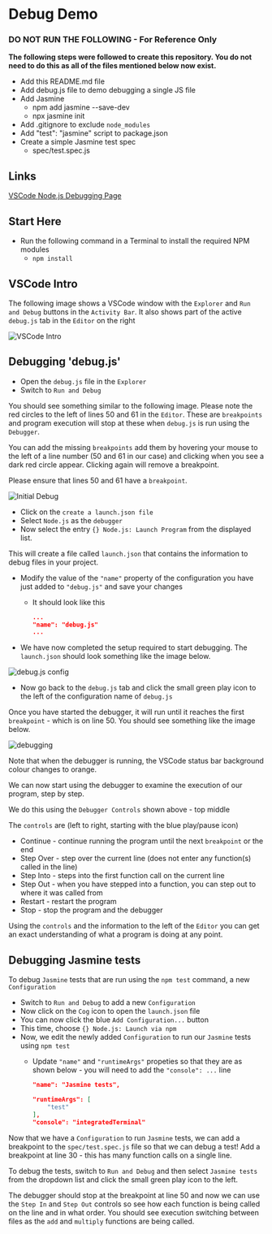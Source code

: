 # Debug Demo

### DO NOT RUN THE FOLLOWING - For Reference Only

**The following steps were followed to create this repository. You do not need to do this as all of the files mentioned below now exist.**

- Add this README.md file
- Add debug.js file to demo debugging a single JS file
- Add Jasmine
  - npm add jasmine --save-dev
  - npx jasmine init
- Add .gitignore to exclude `node_modules`
- Add "test": "jasmine" script to package.json
- Create a simple Jasmine test spec
  - spec/test.spec.js

## Links

[VSCode Node.js Debugging Page](https://code.visualstudio.com/docs/nodejs/nodejs-debugging)

## Start Here

- Run the following command in a Terminal to install the required NPM modules
  - `npm install`

## VSCode Intro

The following image shows a VSCode window with the `Explorer` and `Run and Debug` buttons in the `Activity Bar`.
It also shows part of the active `debug.js` tab in the `Editor` on the right

![VSCode Intro](images/VSCode-Intro.png)

## Debugging 'debug.js'

- Open the `debug.js` file in the `Explorer`
- Switch to `Run and Debug`

You should see something similar to the following image. Please note the red circles to the left of lines 50 and 61 in the `Editor`. These are `breakpoints` and program execution will stop at these when `debug.js` is run using the `Debugger`.

You can add the missing `breakpoints` add them by hovering your mouse to the left of a line number (50 and 61 in our case) and clicking when you see a dark red circle appear. Clicking again will remove a breakpoint.

Please ensure that lines 50 and 61 have a `breakpoint`.

![Initial Debug](images/Initial-Debug.png)

- Click on the `create a launch.json file`
- Select `Node.js` as the `debugger`
- Now select the entry `{} Node.js: Launch Program` from the displayed list.

This will create a file called `launch.json` that contains the information to debug files in your project.

- Modify the value of the `"name"` property of the configuration you have just added to `"debug.js"` and save your changes
  - It should look like this

    ```json
    ...
    "name": "debug.js"
    ...
    ```
- We have now completed the setup required to start debugging. The `launch.json` should look something like the image below.

![debug.js config](images/debug.js-config.png)

- Now go back to the `debug.js` tab and click the small green play icon to the left of the configuration name of `debug.js`

Once you have started the debugger, it will run until it reaches the first `breakpoint` - which is on line 50. You should see something like the image below.

![debugging](images/debugging.png)

Note that when the debugger is running, the VSCode status bar background colour changes to orange.

We can now start using the debugger to examine the execution of our program, step by step.

We do this using the `Debugger Controls` shown above - top middle

The `controls` are (left to right, starting with the blue play/pause icon)

- Continue - continue running the program until the next `breakpoint` or the end
- Step Over - step over the current line (does not enter any function(s) called in the line)
- Step Into - steps into the first function call on the current line
- Step Out - when you have stepped into a function, you can step out to where it was called from
- Restart - restart the program
- Stop - stop the program and the debugger

Using the `controls` and the information to the left of the `Editor` you can get an exact understanding of what a program is doing at any point.

## Debugging Jasmine tests

To debug `Jasmine` tests that are run using the `npm test` command, a new `Configuration`

- Switch to `Run and Debug` to add a new `Configuration`
- Now click on the `Cog` icon to open the `launch.json` file
- You can now click the blue `Add Configuration...` button
- This time, choose `{} Node.js: Launch via npm`
- Now, we edit the newly added `Configuration` to run our `Jasmine` tests using `npm test`
  - Update `"name"` and `"runtimeArgs"` propeties so that they are as shown below - you will need to add the `"console": ...` line

    ```json
    "name": "Jasmine tests",
    
    "runtimeArgs": [
        "test"
    ],
    "console": "integratedTerminal"
    ```

Now that we have a `Configuration` to run `Jasmine` tests, we can add a breakpoint to the `spec/test.spec.js` file so that we can debug a test! Add a breakpoint at line 30 - this has many function calls on a single line.

To debug the tests, switch to `Run and Debug` and then select `Jasmine tests` from the dropdown list and click the small green play icon to the left.

The debugger should stop at the breakpoint at line 50 and now we can use the `Step In` and `Step Out` controls so see how each function is being called on the line and in what order. You should see execution switching between files as the `add` and `multiply` functions are being called.
